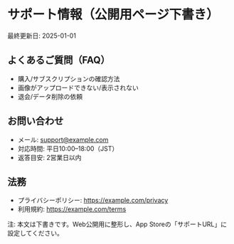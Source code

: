 # サポート情報（公開用ページ下書き）

最終更新日: 2025-01-01

## よくあるご質問（FAQ）
- 購入/サブスクリプションの確認方法
- 画像がアップロードできない/表示されない
- 退会/データ削除の依頼

## お問い合わせ
- メール: support@example.com
- 対応時間: 平日10:00–18:00（JST）
- 返答目安: 2営業日以内

## 法務
- プライバシーポリシー: https://example.com/privacy
- 利用規約: https://example.com/terms

注: 本文は下書きです。Web公開用に整形し、App Storeの「サポートURL」に設定してください。

